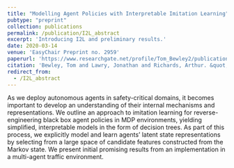 ```yaml
---
title: "Modelling Agent Policies with Interpretable Imitation Learning"
pubtype: "preprint"
collection: publications
permalink: /publication/I2L_abstract
excerpt: 'Introducing I2L and preliminary results.'
date: 2020-03-14
venue: 'EasyChair Preprint no. 2959'
paperurl: 'https://www.researchgate.net/profile/Tom_Bewley2/publication/340051129_Modelling_Agent_Policies_with_Interpretable_Imitation_Learning/links/5e7491f192851c358759a82f/Modelling-Agent-Policies-with-Interpretable-Imitation-Learning.pdf?_sg%5B0%5D=KMb6dq7jv2AivM3d0gcZfJDrB0in44KBuVFRxV6HCvOCXOlgwDVRPC7Fu_DgKoBNcocMbCDC0ZgYb_IKEI3FXA.tDpN-7x4gDWo3AF_ZwKH1LKRnt3H2jMtExSPiSvaTWHXI2FPC5uxxZlF0F-DVTTw--uMNwiJMB3546BbG38RVQ&_sg%5B1%5D=bIplwui-Gsdkm47zvCS7I-U5LOkGnbxjjwpr_pFwOjHSFkz_T62y7SNbLlkgNMcoO3yt5TlsWQSgz_8okIhTVkXL_6GNsvsoIxYjoTDFKYS-.tDpN-7x4gDWo3AF_ZwKH1LKRnt3H2jMtExSPiSvaTWHXI2FPC5uxxZlF0F-DVTTw--uMNwiJMB3546BbG38RVQ&_iepl='
citation: 'Bewley, Tom and Lawry, Jonathan and Richards, Arthur. &quot;Modelling Agent Policies with Interpretable Imitation Learning.&quot; <i>EasyChair Preprint no. 2959</i>. 2020.'
redirect_from: 
  - /I2L_abstract
---
```

As we deploy autonomous agents in safety-critical domains, it becomes important to develop an understanding of their internal mechanisms and representations. We outline an approach to imitation learning for reverse-engineering black box agent policies in MDP environments, yielding simplified, interpretable models in the form of decision trees. As part of this process, we explicitly model and learn agents’ latent state representations by selecting from a large space of candidate features constructed from the Markov state. We present initial promising results from an implementation in a multi-agent traffic environment.
